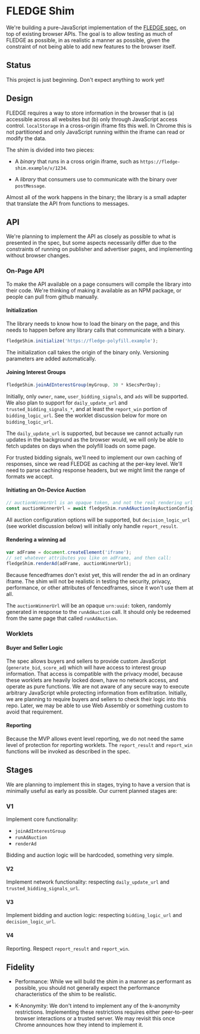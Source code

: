 # FLEDGE Shim

We're building a pure-JavaScript implementation of the [FLEDGE
spec](https://github.com/WICG/turtledove/blob/master/FLEDGE.md), on top of
existing browser APIs. The goal is to allow testing as much of FLEDGE as
possible, in as realistic a manner as possible, given the constraint of not
being able to add new features to the browser itself.

## Status

This project is just beginning.  Don't expect anything to work yet!

## Design

FLEDGE requires a way to store information in the browser that is (a) accessible
across all websites but (b) only through JavaScript access control.
`localStorage` in a cross-origin iframe fits this well. In Chrome this is not
partitioned and only JavaScript running within the iframe can read or modify the
data.

The shim is divided into two pieces:

* A *binary* that runs in a cross origin iframe, such as
  `https://fledge-shim.example/v/1234`.

* A *library* that consumers use to communicate with the binary over
  `postMessage`.

Almost all of the work happens in the binary; the library is a small adapter
that translate the API from functions to messages.

## API

We're planning to implement the API as closely as possible to what is presented
in the spec, but some aspects necessarily differ due to the constraints of
running on publisher and advertiser pages, and implementing without browser
changes.

### On-Page API

To make the API available on a page consumers will compile the library into
their code.  We're thinking of making it available as an NPM package, or people
can pull from github manually.

#### Initialization

The library needs to know how to load the binary on the page, and this needs to
happen before any library calls that communicate with a binary.

```javascript
fledgeShim.initialize('https://fledge-polyfill.example');
```

The initialization call takes the origin of the binary only. Versioning
parameters are added automatically.

#### Joining Interest Groups

```javascript
fledgeShim.joinAdInterestGroup(myGroup, 30 * kSecsPerDay);
```

Initially, only `owner`, `name`, `user_bidding_signals`, and `ads` will be
supported.  We also plan to support for `daily_update_url` and
`trusted_bidding_signals_*`, and at least the `report_win` portion of
`bidding_logic_url`.  See the worklet discussion below for more on
`bidding_logic_url`.

The `daily_update_url` is supported, but because we cannot actually run updates
in the background as the browser would, we will only be able to fetch updates on
days when the polyfill loads on some page.

For trusted bidding signals, we'll need to implement our own caching of
responses, since we read FLEDGE as caching at the per-key level.  We'll need to
parse caching response headers, but we might limit the range of formats we
accept.

#### Initiating an On-Device Auction

```javascript
// auctionWinnerUrl is an opaque token, and not the real rendering url
const auctionWinnerUrl = await fledgeShim.runAdAuction(myAuctionConfig);
```

All auction configuration options will be supported, but `decision_logic_url`
(see worklet discussion below) will initially only handle `report_result`.

#### Rendering a winning ad

```javascript
var adFrame = document.createElement('iframe');
// set whatever attributes you like on adFrame, and then call:
fledgeShim.renderAd(adFrame, auctionWinnerUrl);
```

Because fencedframes don't exist yet, this will render the ad in an
ordinary iframe.  The shim will not be realistic in testing the
security, privacy, performance, or other attributes of fencedframes,
since it won't use them at all.

The `auctionWinnerUrl` will be an opaque `urn:uuid:` token, randomly generated
in response to the `runAdAuction` call.  It should only be redeemed from the
same page that called `runAdAuction`.

### Worklets

#### Buyer and Seller Logic

The spec allows buyers and sellers to provide custom JavaScript (`generate_bid`,
`score_ad`) which will have access to interest group information. That access is
compatible with the privacy model, because these worklets are heavily locked
down, have no network access, and operate as pure functions.  We are not aware
of any secure way to execute arbitrary JavaScript while protecting information
from exfiltration.  Initially, we are planning to require buyers and sellers to
check their logic into this repo.  Later, we may be able to use Web Assembly or
something custom to avoid that requirement.

#### Reporting

Because the MVP allows event level reporting, we do not need the same level of
protection for reporting worklets.  The `report_result` and `report_win`
functions will be invoked as described in the spec.

## Stages

We are planning to implement this in stages, trying to have a version that is
minimally useful as early as possible. Our current planned stages are:

### V1

Implement core functionality:

* `joinAdInterestGroup`
* `runAdAuction`
* `renderAd`

Bidding and auction logic will be hardcoded, something very simple.

#### V2

Implement network functionality: respecting `daily_update_url` and
`trusted_bidding_signals_url`.

#### V3

Implement bidding and auction logic: respecting `bidding_logic_url` and
`decision_logic_url`.

#### V4

Reporting.  Respect `report_result` and `report_win`.

## Fidelity

* Performance: While we will build the shim in a manner as performant as
possible, you should not generally expect the performance characteristics of the
shim to be realistic.

* K-Anonymity: We don't intend to implement any of the k-anonymity restrictions.
Implementing these restrictions requires either peer-to-peer browser
interactions or a trusted server.  We may revisit this once Chrome announces how
they intend to implement it.
